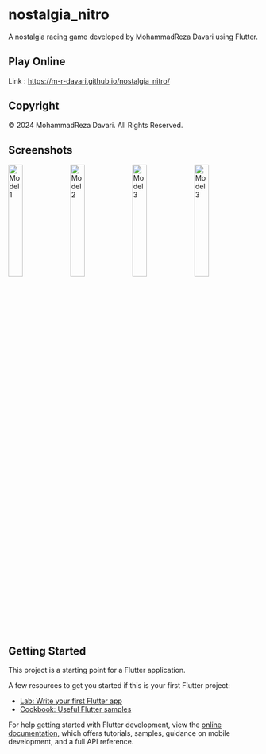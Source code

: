 # nostalgia_nitro

A nostalgia racing game developed by MohammadReza Davari using Flutter.

## Play Online
Link : https://m-r-davari.github.io/nostalgia_nitro/

## Copyright
© 2024 MohammadReza Davari. All Rights Reserved.

## Screenshots
<img src="https://raw.githubusercontent.com/m-r-davari/nostalgia_nitro/dev/samples/model1.png" alt="Model1" width="24%"/> <img src="https://raw.githubusercontent.com/m-r-davari/nostalgia_nitro/dev/samples/model2.png" alt="Model2" width="24%"/> <img src="https://raw.githubusercontent.com/m-r-davari/nostalgia_nitro/dev/samples/model3.png" alt="Model3" width="24%"/> <img src="https://raw.githubusercontent.com/m-r-davari/nostalgia_nitro/dev/samples/model4.png" alt="Model3" width="24%"/>


## Getting Started

This project is a starting point for a Flutter application.

A few resources to get you started if this is your first Flutter project:

- [Lab: Write your first Flutter app](https://docs.flutter.dev/get-started/codelab)
- [Cookbook: Useful Flutter samples](https://docs.flutter.dev/cookbook)

For help getting started with Flutter development, view the
[online documentation](https://docs.flutter.dev/), which offers tutorials,
samples, guidance on mobile development, and a full API reference.
